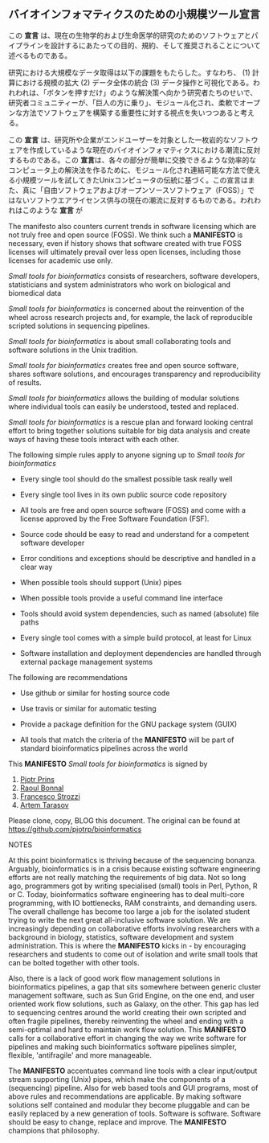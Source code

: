 ## バイオインフォマティクスのための小規模ツール**宣言**

この **宣言** は、現在の生物学的および生命医学的研究のためのソフトウェアとパイプラインを設計するにあたっての目的、規約、そして推奨されることについて述べるものである。

研究における大規模なデータ取得は以下の課題をもたらした。すなわち、
(1) 計算における規模の拡大 (2) データ全体の統合 (3) データ操作と可視化である。われわれは、「ボタンを押すだけ」のような解決策へ向かう研究者たちのせいで、研究者コミュニティーが、「巨人の方に乗り」、モジュール化され、柔軟でオープンな方法でソフトウェアを構築する重要性に対する視点を失いつつあると考える。

この **宣言** は、研究所や企業がエンドユーザーを対象とした一枚岩的なソフトウェアを作成しているような現在のバイオインフォマティクスにおける潮流に反対するものである。この **宣言**は、各々の部分が簡単に交換できるような効率的なコンピュータ上の解決法を作るために、モジュール化され連結可能な方法で使える小規模ツールを試してきたUnixコンピュータの伝統に基づく。この宣言はまた、真に「自由ソフトウェアおよびオープンソースソフトウェア（FOSS）」ではないソフトウエアライセンス供与の現在の潮流に反対するものである。われわれはこのような **宣言** が

  The
manifesto also counters current trends in software licensing which are not
truly free and open source (FOSS). We think such a **MANIFESTO** is necessary,
even if history shows that software created with true FOSS licenses will
ultimately prevail over less open licenses, including those licenses for
academic use only.

*Small tools for bioinformatics* consists of researchers, software developers,
statisticians and system administrators who work on biological and biomedical
data

*Small tools for bioinformatics* is concerned about the reinvention of the
wheel across research projects and, for example, the lack of reproducible 
scripted solutions in sequencing pipelines.

*Small tools for bioinformatics* is about small collaborating tools and
software solutions in the Unix tradition.

*Small tools for bioinformatics* creates free and open source software, shares
software solutions, and encourages transparency and reproducibility of results.

*Small tools for bioinformatics* allows the building of modular solutions where
individual tools can easily be understood, tested and replaced.

*Small tools for bioinformatics* is a rescue plan and forward looking central
effort to bring together solutions suitable for big data analysis and create
ways of having these tools interact with each other.

The following simple rules apply to anyone signing up to *Small tools for
bioinformatics*

* Every single tool should do the smallest possible task really well

* Every single tool lives in its own public source code repository

* All tools are free and open source software (FOSS) and come with a license
    approved by the Free Software Foundation (FSF).

* Source code should be easy to read and understand for a competent software
    developer
  
* Error conditions and exceptions should be descriptive and handled in 
    a clear way

* When possible tools should support (Unix) pipes

* When possible tools provide a useful command line interface 

* Tools should avoid system dependencies, such as named (absolute) file paths

* Every single tool comes with a simple build protocol, at least for Linux

* Software installation and deployment dependencies are handled through 
    external package management systems

The following are recommendations 

* Use github or similar for hosting source code

* Use travis or similar for automatic testing

* Provide a package definition for the GNU package system (GUIX)

* All tools that match the criteria of the **MANIFESTO** will be part of
    standard bioinformatics pipelines across the world

This **MANIFESTO** *Small tools for bioinformatics* is signed by 

1. [Pjotr Prins](http://thebird.nl/)
2. [Raoul Bonnal](https://github.com/helios)
3. [Francesco Strozzi](https://github.com/fstrozzi)
4. [Artem Tarasov](https://github.com/lomereiter)

Please clone, copy, BLOG this document. The original can be found at 
https://github.com/pjotrp/bioinformatics

NOTES

At this point bioinformatics is thriving because of the sequencing bonanza.
Arguably, bioinformatics is in a crisis because existing software engineering
efforts are not really matching the requirements of big data. Not so long ago,
programmers got by writing specialised (small) tools in Perl, Python, R or C.
Today, bioinformatics software engineering has to deal multi-core programming,
with IO bottlenecks, RAM constraints, and demanding users. The overall
challenge has become too large a job for the isolated student trying to
write the next great all-inclusive software solution. We are increasingly
depending on collaborative efforts involving researchers with a background in
biology, statistics, software development and system administration. This is
where the **MANIFESTO** kicks in - by encouraging researchers and students to come out
of isolation and write small tools that can be bolted together with other
tools.

Also, there is a lack of good work flow management solutions in bioinformatics
pipelines, a gap that sits somewhere between generic cluster management
software, such as Sun Grid Engine, on the one end, and user oriented work flow
solutions, such as Galaxy, on the other.  This gap has led to sequencing
centres around the world creating their own scripted and often fragile
pipelines, thereby reinventing the wheel and ending with a semi-optimal and
hard to maintain work flow solution. This  **MANIFESTO** calls for a collaborative
effort in changing the way we write software for pipelines and making
such bioinformatics software pipelines simpler, flexible,
'antifragile' and more manageable.

The **MANIFESTO** accentuates command line tools with a clear input/output stream
supporting (Unix) pipes, which make the components of a (sequencing) pipeline.
Also for web based tools and GUI programs, most of above rules and
recommendations are applicable. By making software solutions self contained and
modular they become pluggable and can be easily replaced by a new generation of
tools. Software is software. Software should be easy to change, replace and
improve. The **MANIFESTO** champions that philosophy.

